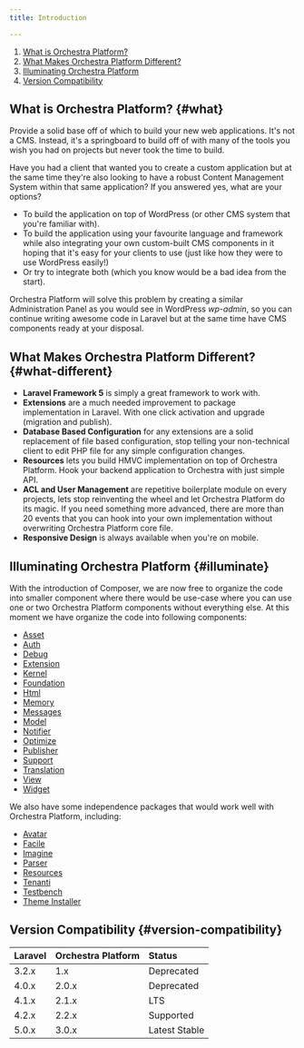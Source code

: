 ```yaml
---
title: Introduction

---
```


1. [What is Orchestra Platform?](#what)
2. [What Makes Orchestra Platform Different?](#what-different)
3. [Illuminating Orchestra Platform](#illuminate)
4. [Version Compatibility](#version-compatibility)

## What is Orchestra Platform? {#what}

Provide a solid base off of which to build your new web applications. It's not a CMS. Instead, it's a springboard to build off of with many of the tools you wish you had on projects but never took the time to build.

Have you had a client that wanted you to create a custom application but at the same time they're also looking to have a robust Content Management System within that same application? If you answered yes, what are your options?

* To build the application on top of WordPress (or other CMS system that you're familiar with).
* To build the application using your favourite language and framework while also integrating your own custom-built CMS components in it hoping that it's easy for your clients to use (just like how they were to use WordPress easily!)
* Or try to integrate both (which you know would be a bad idea from the start).

Orchestra Platform will solve this problem by creating a similar Administration Panel as you would see in WordPress *wp-admin*, so you can continue writing awesome code in Laravel but at the same time have CMS components ready at your disposal.

## What Makes Orchestra Platform Different? {#what-different}

* **Laravel Framework 5** is simply a great framework to work with.
* **Extensions** are a much needed improvement to package implementation in Laravel. With one click activation and upgrade (migration and publish).
* **Database Based Configuration** for any extensions are a solid replacement of file based configuration, stop telling your non-technical client to edit PHP file for any simple configuration changes.
* **Resources** lets you build HMVC implementation on top of Orchestra Platform. Hook your backend application to Orchestra with just simple API.
* **ACL and User Management** are repetitive boilerplate module on every projects, lets stop reinventing the wheel and let Orchestra Platform do its magic. If you need something more advanced, there are more than 20 events that you can hook into your own implementation without overwriting Orchestra Platform core file.
* **Responsive Design** is always available when you're on mobile.

## Illuminating Orchestra Platform {#illuminate}

With the introduction of Composer, we are now free to organize the code into smaller component where there would be use-case where you can use one or two Orchestra Platform components without everything else. At this moment we have organize the code into following components:

* [Asset]({doc-url}/components/asset)
* [Auth]({doc-url}/components/auth)
* [Debug]({doc-url}/components/debug)
* [Extension]({doc-url}/components/extension)
* [Kernel]({doc-url}/components/kernel)
* [Foundation]({doc-url}/components/foundation)
* [Html]({doc-url}/components/html)
* [Memory]({doc-url}/components/memory)
* [Messages]({doc-url}/components/messages)
* [Model]({doc-url}/components/model)
* [Notifier]({doc-url}/components/notifier)
* [Optimize]({doc-url}/components/optimize)
* [Publisher]({doc-url}/components/publisher)
* [Support]({doc-url}/components/support)
* [Translation]({doc-url}/components/translation)
* [View]({doc-url}/components/view)
* [Widget]({doc-url}/components/widget)

We also have some independence packages that would work well with Orchestra Platform, including:

* [Avatar]({doc-url}/components/avatar)
* [Facile]({doc-url}/components/facile)
* [Imagine]({doc-url}/components/imagine)
* [Parser]({doc-url}/components/parser)
* [Resources]({doc-url}/components/resources)
* [Tenanti]({doc-url}/components/tenanti)
* [Testbench]({doc-url}/components/testbench)
* [Theme Installer]({doc-url}/components/theme-installer)

## Version Compatibility {#version-compatibility}

Laravel    | Orchestra Platform  | Status
:----------|:--------------------|:----------------
 3.2.x     | 1.x                 | Deprecated
 4.0.x     | 2.0.x               | Deprecated
 4.1.x     | 2.1.x               | LTS
 4.2.x     | 2.2.x               | Supported
 5.0.x     | 3.0.x               | Latest Stable
